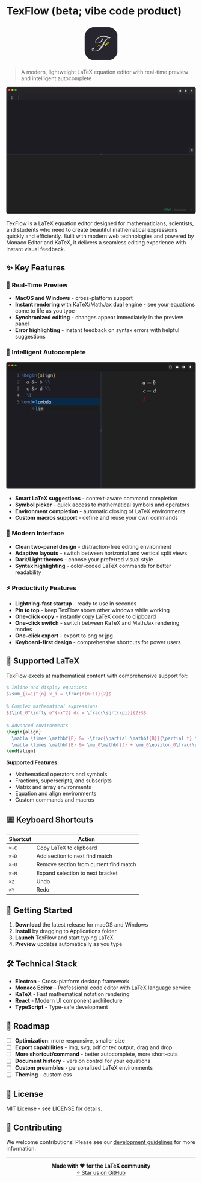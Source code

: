 # TexFlow (beta; vibe code product)

<div align="center">
<img src="img/logo.png" width="100px" alt="TexFlow Logo">
</div>

> A modern, lightweight LaTeX equation editor with real-time preview and intelligent autocomplete

![TexFlow Interface](img/image.png)

TexFlow is a LaTeX equation editor designed for mathematicians, scientists, and students who need to create beautiful mathematical expressions quickly and efficiently. Built with modern web technologies and powered by Monaco Editor and KaTeX, it delivers a seamless editing experience with instant visual feedback.

## ✨ Key Features

### 🚀 Real-Time Preview
- **MacOS and Windows** - cross-platform support
- **Instant rendering** with KaTeX/MathJax dual engine - see your equations come to life as you type
- **Synchronized editing** - changes appear immediately in the preview panel
- **Error highlighting** - instant feedback on syntax errors with helpful suggestions

### 🧠 Intelligent Autocomplete
![Autocomplete Demo](img/autocomplete.png)
- **Smart LaTeX suggestions** - context-aware command completion
- **Symbol picker** - quick access to mathematical symbols and operators
- **Environment completion** - automatic closing of LaTeX environments
- **Custom macros support** - define and reuse your own commands

### 🎨 Modern Interface
- **Clean two-panel design** - distraction-free editing environment
- **Adaptive layouts** - switch between horizontal and vertical split views
- **Dark/Light themes** - choose your preferred visual style
- **Syntax highlighting** - color-coded LaTeX commands for better readability

### ⚡ Productivity Features
- **Lightning-fast startup** - ready to use in seconds
- **Pin to top** - keep TexFlow above other windows while working
- **One-click copy** - instantly copy LaTeX code to clipboard
- **One-click switch** - switch between KaTeX and MathJax rendering modes
- **One-click export** - export to png or jpg
- **Keyboard-first design** - comprehensive shortcuts for power users

## 🔧 Supported LaTeX

TexFlow excels at mathematical content with comprehensive support for:

```latex
% Inline and display equations
$\sum_{i=1}^{n} x_i = \frac{n(n+1)}{2}$

% Complex mathematical expressions
$$\int_0^\infty e^{-x^2} dx = \frac{\sqrt{\pi}}{2}$$

% Advanced environments
\begin{align}
  \nabla \times \mathbf{E} &= -\frac{\partial \mathbf{B}}{\partial t} \\
  \nabla \times \mathbf{B} &= \mu_0\mathbf{J} + \mu_0\epsilon_0\frac{\partial \mathbf{E}}{\partial t}
\end{align}
```

**Supported Features:**
- Mathematical operators and symbols
- Fractions, superscripts, and subscripts  
- Matrix and array environments
- Equation and align environments
- Custom commands and macros

## ⌨️ Keyboard Shortcuts

| Shortcut | Action                                 |
| -------- | -------------------------------------- |
| `⌘⇧C`    | Copy LaTeX to clipboard                |
| `⌘⇧D`    | Add section to next find match         |
| `⌘⇧U`    | Remove section from current find match |
| `⌘⇧M`    | Expand selection to next bracket       |
| `⌘Z`     | Undo                                   |
| `⌘Y`     | Redo                                   |

## 🚀 Getting Started

1. **Download** the latest release for macOS and Windows
2. **Install** by dragging to Applications folder
3. **Launch** TexFlow and start typing LaTeX
4. **Preview** updates automatically as you type

## 🛠 Technical Stack

- **Electron** - Cross-platform desktop framework
- **Monaco Editor** - Professional code editor with LaTeX language service
- **KaTeX** - Fast mathematical notation rendering
- **React** - Modern UI component architecture
- **TypeScript** - Type-safe development

## 🔮 Roadmap

- [ ] **Optimization**: more responsive, smaller size
- [ ] **Export capabilities** - img, svg, pdf or tex output, drag and drop
- [ ] **More shortcut/command** - better autocomplete, more short-cuts
- [ ] **Document history** - version control for your equations
- [ ] **Custom preambles** - personalized LaTeX environments
- [ ] **Theming** - custom css

## 📄 License

MIT License - see [LICENSE](LICENSE) for details.

## 🤝 Contributing

We welcome contributions! Please see our [development guidelines](DEVELOPMENT_RULES.md) for more information.

---

<p align="center">
  <strong>Made with ❤️ for the LaTeX community</strong><br>
  <a href="https://github.com/panyw5/instex">⭐ Star us on GitHub</a>
</p>
